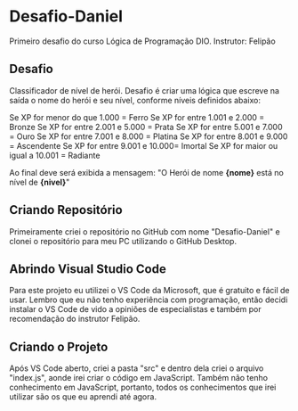 # Desafio-Daniel

Primeiro desafio do curso Lógica de Programação DIO.
Instrutor: Felipão

## Desafio

Classificador de nível de herói.
Desafio é criar uma lógica que escreve na saída o nome do herói e seu nível, conforme níveis definidos abaixo:

Se XP for menor do que 1.000 = Ferro
Se XP for entre 1.001 e 2.000 = Bronze
Se XP for entre 2.001 e 5.000 = Prata
Se XP for entre 5.001 e 7.000 = Ouro
Se XP for entre 7.001 e 8.000 = Platina
Se XP for entre 8.001 e 9.000 = Ascendente
Se XP for entre 9.001 e 10.000= Imortal
Se XP for maior ou igual a 10.001 = Radiante

Ao final deve será exibida a mensagem:
"O Herói de nome **{nome}** está no nível de **{nivel}**"

## Criando Repositório

Primeiramente criei o repositório no GitHub com nome "Desafio-Daniel" e clonei o repositório para meu PC utilizando o GitHub Desktop.

## Abrindo Visual Studio Code

Para este projeto eu utilizei o VS Code da Microsoft, que é gratuito e fácil de usar. Lembro que eu não tenho experiência com programação, então decidi instalar o VS Code de vido a opiniões de especialistas e também por recomendação do instrutor Felipão.

## Criando o Projeto

Após VS Code aberto, criei a pasta "src" e dentro dela criei o arquivo "index.js", aonde irei criar o código em JavaScript. Também não tenho conhecimento em JavaScript, portanto, todos os conhecimentos que irei utilizar são os que eu aprendi até agora.
